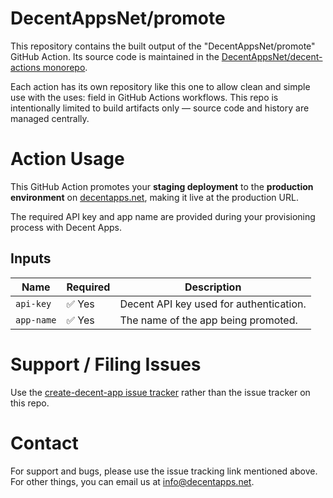 # DecentAppsNet/promote

This repository contains the built output of the "DecentAppsNet/promote" GitHub Action. Its source code is maintained in the [DecentAppsNet/decent-actions monorepo](https://github.com/DecentAppsNet/decent-actions).

Each action has its own repository like this one to allow clean and simple use with the uses: field in GitHub Actions workflows. This repo is intentionally limited to build artifacts only — source code and history are managed centrally.

# Action Usage

This GitHub Action promotes your **staging deployment** to the **production environment** on [decentapps.net](https://decentapps.net), making it live at the production URL.

The required API key and app name are provided during your provisioning process with Decent Apps.

## Inputs

| Name       | Required | Description                              |
|------------|----------|------------------------------------------|
| `api-key`  | ✅ Yes    | Decent API key used for authentication.  |
| `app-name` | ✅ Yes    | The name of the app being promoted.      |

# Support / Filing Issues

Use the [create-decent-app issue tracker](https://github.com/DecentAppsNet/create-decent-app/issues) rather than the issue tracker on this repo.

# Contact

For support and bugs, please use the issue tracking link mentioned above. For other things, you can email us at info@decentapps.net.